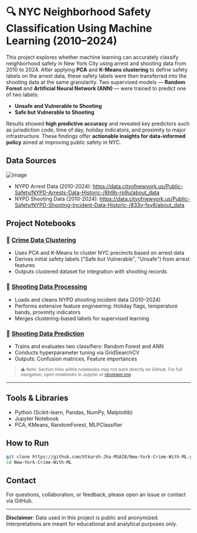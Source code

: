 
# 🔍 NYC Neighborhood Safety Classification Using Machine Learning (2010–2024)

This project explores whether machine learning can accurately classify neighborhood safety in New York City using arrest and shooting data from 2010 to 2024. After applying **PCA** and **K-Means clustering** to define safety labels on the arrest data, these safety labels were then transferred into the shooting data at the same granularity. Two supervised models — **Random Forest** and **Artificial Neural Network (ANN)** — were trained to predict one of two labels:
- **Unsafe and Vulnerable to Shooting**
- **Safe but Vulnerable to Shooting**

Results showed **high predictive accuracy** and revealed key predictors such as jurisdiction code, time of day, holiday indicators, and proximity to major infrastructure. These findings offer **actionable insights for data-informed policy** aimed at improving public safety in NYC.

## Data Sources
![image](https://github.com/user-attachments/assets/1197759b-0f87-4f02-95a0-7a7f009741b6)
- NYPD Arrest Data (2010-2024): https://data.cityofnewyork.us/Public-Safety/NYPD-Arrests-Data-Historic-/8h9b-rp9u/about_data
- NYPD Shooting Data (2010-2024): https://data.cityofnewyork.us/Public-Safety/NYPD-Shooting-Incident-Data-Historic-/833y-fsy8/about_data

## Project Notebooks

### 🔹 [Crime Data Clustering](Crime%20Data%20Clustering.ipynb)

- Uses PCA and K-Means to cluster NYC precincts based on arrest data
- Derives initial safety labels ("Safe but Vulnerable", "Unsafe") from arrest features
- Outputs clustered dataset for integration with shooting records

### 🔹 [Shooting Data Processing](Shooting%20Data%20Processing.ipynb)

- Loads and cleans NYPD shooting incident data (2010–2024)
- Performs extensive feature engineering: Holiday flags, temperature bands, proximity indicators
- Merges clustering-based labels for supervised learning

### 🔹 [Shooting Data Prediction](Shooting%20Data%20Prediction.ipynb)

- Trains and evaluates two classifiers: Random Forest and ANN
- Conducts hyperparameter tuning via GridSearchCV
- Outputs: Confusion matrices, Feature importances

> <sub>⚠️ Note: Section links within notebooks may not work directly on GitHub. For full navigation, open notebooks in Jupyter or [nbviewer.org](https://nbviewer.org).</sub>

---

## Tools & Libraries
- Python (Scikit-learn, Pandas, NumPy, Matplotlib)
- Jupyter Notebook
- PCA, KMeans, RandomForest, MLPClassifier

## How to Run

```bash
git clone https://github.com/Utkarsh-Jha-MSAIB/New-York-Crime-With-ML.git
cd New-York-Crime-With-ML
```

## Contact

For questions, collaboration, or feedback, please open an issue or contact via GitHub.

---
**Disclaimer**: Data used in this project is public and anonymized. Interpretations are meant for educational and analytical purposes only.
